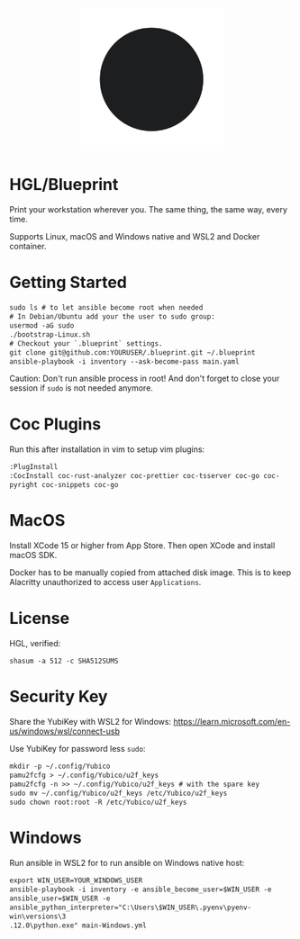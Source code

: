 <p align="center">
<img src="docs/assets/evgnomon.svg" width="256" height="256">
</p>

# HGL/Blueprint

Print your workstation wherever you. The same thing, the same way, every time.

Supports Linux, macOS and Windows native and WSL2 and Docker container.

# Getting Started
```
sudo ls # to let ansible become root when needed
# In Debian/Ubuntu add your the user to sudo group:
usermod -aG sudo
./bootstrap-Linux.sh
# Checkout your `.blueprint` settings.
git clone git@github.com:YOURUSER/.blueprint.git ~/.blueprint
ansible-playbook -i inventory --ask-become-pass main.yaml
```

Caution: Don't run ansible process in root!
And don't forget to close your session if `sudo` is not needed anymore.

# Coc Plugins

Run this after installation in vim to setup vim plugins:

```
:PlugInstall
:CocInstall coc-rust-analyzer coc-prettier coc-tsserver coc-go coc-pyright coc-snippets coc-go
```

# MacOS
Install XCode 15 or higher from App Store. Then open XCode and install macOS SDK.

Docker has to be manually copied from attached disk image. This is to keep Alacritty unauthorized to access user `Applications`.

# License
HGL, verified:
```
shasum -a 512 -c SHA512SUMS
```

# Security Key
Share the YubiKey with WSL2 for Windows:
https://learn.microsoft.com/en-us/windows/wsl/connect-usb

Use YubiKey for password less `sudo`:

```
mkdir -p ~/.config/Yubico
pamu2fcfg > ~/.config/Yubico/u2f_keys
pamu2fcfg -n >> ~/.config/Yubico/u2f_keys # with the spare key
sudo mv ~/.config/Yubico/u2f_keys /etc/Yubico/u2f_keys
sudo chown root:root -R /etc/Yubico/u2f_keys
```

# Windows
Run ansible in WSL2 for to run ansible on Windows native host:
```
export WIN_USER=YOUR_WINDOWS_USER
ansible-playbook -i inventory -e ansible_become_user=$WIN_USER -e ansible_user=$WIN_USER -e ansible_python_interpreter="C:\Users\$WIN_USER\.pyenv\pyenv-win\versions\3
.12.0\python.exe" main-Windows.yml
```
